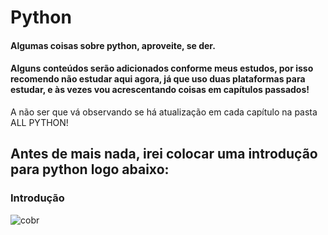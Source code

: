 # Python
#### Algumas coisas sobre python, aproveite, se der.
#### Alguns conteúdos serão adicionados conforme meus estudos, por isso recomendo não estudar aqui agora, já que uso duas plataformas para estudar, e às vezes vou acrescentando coisas em capítulos passados!
A não ser que vá observando se há atualização em cada capítulo na pasta ALL PYTHON!

## Antes de mais nada, irei colocar uma introdução para python logo abaixo:
### Introdução

![cobr](https://github.com/pizza2u/Python/blob/master/images/source.gif)


